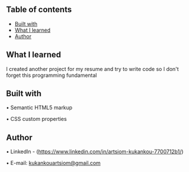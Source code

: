 
## Table of contents
- [Built with](#built-with)
- [What I learned](#what-i-learned)
- [Author](#author)

## What I learned

I created another project for my resume and try to write code so I don't forget this programming fundamental

## Built with

• Semantic HTML5 markup

• CSS custom properties

## Author

• LinkedIn - (https://www.linkedin.com/in/artsiom-kukankou-7700712b1/)

• E-mail: kukankouartsiom@gmail.com
